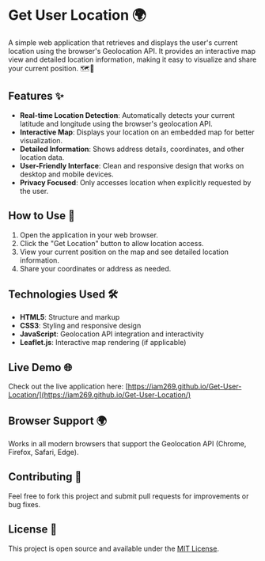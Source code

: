 # Get User Location 🌍

A simple web application that retrieves and displays the user's current location using the browser's Geolocation API. It provides an interactive map view and detailed location information, making it easy to visualize and share your current position. 🗺️📍

## Features ✨

- **Real-time Location Detection**: Automatically detects your current latitude and longitude using the browser's geolocation API.
- **Interactive Map**: Displays your location on an embedded map for better visualization.
- **Detailed Information**: Shows address details, coordinates, and other location data.
- **User-Friendly Interface**: Clean and responsive design that works on desktop and mobile devices.
- **Privacy Focused**: Only accesses location when explicitly requested by the user.

## How to Use 🚀

1. Open the application in your web browser.
2. Click the "Get Location" button to allow location access.
3. View your current position on the map and see detailed location information.
4. Share your coordinates or address as needed.

## Technologies Used 🛠️

- **HTML5**: Structure and markup
- **CSS3**: Styling and responsive design
- **JavaScript**: Geolocation API integration and interactivity
- **Leaflet.js**: Interactive map rendering (if applicable)

## Live Demo 🌐

Check out the live application here: [https://iam269.github.io/Get-User-Location/](https://iam269.github.io/Get-User-Location/)

## Browser Support 🌍

Works in all modern browsers that support the Geolocation API (Chrome, Firefox, Safari, Edge).

## Contributing 🤝

Feel free to fork this project and submit pull requests for improvements or bug fixes.

## License 📄

This project is open source and available under the [MIT License](LICENSE).